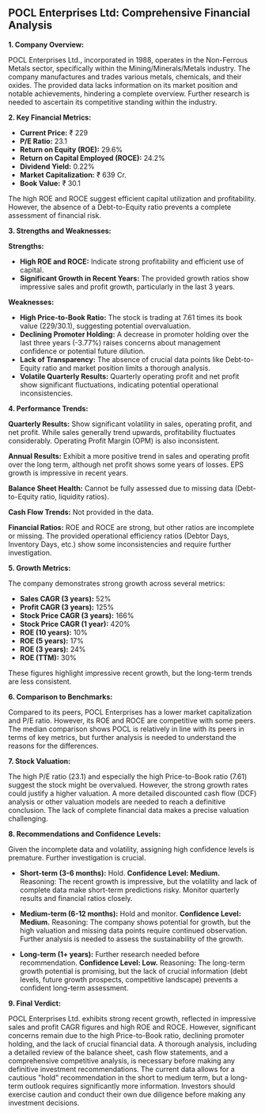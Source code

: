 ## POCL Enterprises Ltd: Comprehensive Financial Analysis

**1. Company Overview:**

POCL Enterprises Ltd., incorporated in 1988, operates in the Non-Ferrous Metals sector, specifically within the Mining/Minerals/Metals industry.  The company manufactures and trades various metals, chemicals, and their oxides.  The provided data lacks information on its market position and notable achievements, hindering a complete overview.  Further research is needed to ascertain its competitive standing within the industry.

**2. Key Financial Metrics:**

* **Current Price:** ₹ 229
* **P/E Ratio:** 23.1
* **Return on Equity (ROE):** 29.6%
* **Return on Capital Employed (ROCE):** 24.2%
* **Dividend Yield:** 0.22%
* **Market Capitalization:** ₹ 639 Cr.
* **Book Value:** ₹ 30.1

The high ROE and ROCE suggest efficient capital utilization and profitability.  However, the absence of a Debt-to-Equity ratio prevents a complete assessment of financial risk.

**3. Strengths and Weaknesses:**

**Strengths:**

* **High ROE and ROCE:** Indicate strong profitability and efficient use of capital.
* **Significant Growth in Recent Years:**  The provided growth ratios show impressive sales and profit growth, particularly in the last 3 years.

**Weaknesses:**

* **High Price-to-Book Ratio:** The stock is trading at 7.61 times its book value (229/30.1), suggesting potential overvaluation.
* **Declining Promoter Holding:** A decrease in promoter holding over the last three years (-3.77%) raises concerns about management confidence or potential future dilution.
* **Lack of Transparency:**  The absence of crucial data points like Debt-to-Equity ratio and market position limits a thorough analysis.
* **Volatile Quarterly Results:**  Quarterly operating profit and net profit show significant fluctuations, indicating potential operational inconsistencies.


**4. Performance Trends:**

**Quarterly Results:** Show significant volatility in sales, operating profit, and net profit. While sales generally trend upwards, profitability fluctuates considerably.  Operating Profit Margin (OPM) is also inconsistent.

**Annual Results:**  Exhibit a more positive trend in sales and operating profit over the long term, although net profit shows some years of losses.  EPS growth is impressive in recent years.

**Balance Sheet Health:** Cannot be fully assessed due to missing data (Debt-to-Equity ratio, liquidity ratios).

**Cash Flow Trends:**  Not provided in the data.

**Financial Ratios:**  ROE and ROCE are strong, but other ratios are incomplete or missing.  The provided operational efficiency ratios (Debtor Days, Inventory Days, etc.) show some inconsistencies and require further investigation.

**5. Growth Metrics:**

The company demonstrates strong growth across several metrics:

* **Sales CAGR (3 years):** 52%
* **Profit CAGR (3 years):** 125%
* **Stock Price CAGR (3 years):** 166%
* **Stock Price CAGR (1 year):** 420%
* **ROE (10 years):** 10%
* **ROE (5 years):** 17%
* **ROE (3 years):** 24%
* **ROE (TTM):** 30%

These figures highlight impressive recent growth, but the long-term trends are less consistent.

**6. Comparison to Benchmarks:**

Compared to its peers, POCL Enterprises has a lower market capitalization and P/E ratio.  However, its ROE and ROCE are competitive with some peers.  The median comparison shows POCL is relatively in line with its peers in terms of key metrics, but further analysis is needed to understand the reasons for the differences.

**7. Stock Valuation:**

The high P/E ratio (23.1) and especially the high Price-to-Book ratio (7.61) suggest the stock might be overvalued.  However, the strong growth rates could justify a higher valuation.  A more detailed discounted cash flow (DCF) analysis or other valuation models are needed to reach a definitive conclusion.  The lack of complete financial data makes a precise valuation challenging.

**8. Recommendations and Confidence Levels:**

Given the incomplete data and volatility, assigning high confidence levels is premature.  Further investigation is crucial.

* **Short-term (3-6 months):** Hold.  **Confidence Level: Medium.**  Reasoning:  The recent growth is impressive, but the volatility and lack of complete data make short-term predictions risky.  Monitor quarterly results and financial ratios closely.

* **Medium-term (6-12 months):**  Hold and monitor. **Confidence Level: Medium.** Reasoning:  The company shows potential for growth, but the high valuation and missing data points require continued observation.  Further analysis is needed to assess the sustainability of the growth.

* **Long-term (1+ years):**  Further research needed before recommendation. **Confidence Level: Low.** Reasoning:  The long-term growth potential is promising, but the lack of crucial information (debt levels, future growth prospects, competitive landscape) prevents a confident long-term assessment.


**9. Final Verdict:**

POCL Enterprises Ltd. exhibits strong recent growth, reflected in impressive sales and profit CAGR figures and high ROE and ROCE. However, significant concerns remain due to the high Price-to-Book ratio, declining promoter holding, and the lack of crucial financial data.  A thorough analysis, including a detailed review of the balance sheet, cash flow statements, and a comprehensive competitive analysis, is necessary before making any definitive investment recommendations.  The current data allows for a cautious "hold" recommendation in the short to medium term, but a long-term outlook requires significantly more information.  Investors should exercise caution and conduct their own due diligence before making any investment decisions.
